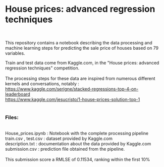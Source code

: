 # House prices: advanced regression techniques
<br>

This repository contains a notebook describing the data processing and machine learning steps for predicting the sale price of houses based on 79 variables. <br>

Train and test data come from Kaggle.com, in the "House prices: advanced regression techniques" competition. <br>
<br>
The processing steps for these data are inspired from numerous different kernels and conversations, notably : <br>
https://www.kaggle.com/serigne/stacked-regressions-top-4-on-leaderboard <br>
https://www.kaggle.com/jesucristo/1-house-prices-solution-top-1 <br>
<br>
### Files:
<br>
House_prices.ipynb : Notebook with the complete processing pipeline <br>
train.csv , test.csv : dataset provided by Kaggle.com <br>
description.txt : documentation about the data provided by Kaggle.com <br>	
submission.csv : prediction file obtained from the pipeline. <br>
<br>
This submission score a RMLSE of 0.11534, ranking within the first 10%
